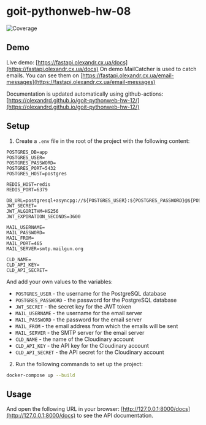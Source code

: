 # goit-pythonweb-hw-08

![Coverage](https://img.shields.io/badge/CodeCoverage-81%25-brightgreen)

## Demo

Live demo: [https://fastapi.olexandr.cx.ua/docs](https://fastapi.olexandr.cx.ua/docs)
On demo MailCatcher is used to catch emails.
You can see them on [https://fastapi.olexandr.cx.ua/email-messages](https://fastapi.olexandr.cx.ua/email-messages)

Documentation is updated automatically using github-actions: [https://olexandrd.github.io/goit-pythonweb-hw-12/](https://olexandrd.github.io/goit-pythonweb-hw-12/)

## Setup

1. Create a `.env` file in the root of the project with the following content:

```env
POSTGRES_DB=app
POSTGRES_USER=
POSTGRES_PASSWORD=
POSTGRES_PORT=5432
POSTGRES_HOST=postgres

REDIS_HOST=redis
REDIS_PORT=6379

DB_URL=postgresql+asyncpg://${POSTGRES_USER}:${POSTGRES_PASSWORD}@${POSTGRES_HOST}:${POSTGRES_PORT}/${POSTGRES_DB}
JWT_SECRET=
JWT_ALGORITHM=HS256
JWT_EXPIRATION_SECONDS=3600

MAIL_USERNAME=
MAIL_PASSWORD=
MAIL_FROM=
MAIL_PORT=465
MAIL_SERVER=smtp.mailgun.org

CLD_NAME=
CLD_API_KEY=
CLD_API_SECRET=

```

And add your own values to the variables:

* `POSTGRES_USER` - the username for the PostgreSQL database
* `POSTGRES_PASSWORD` - the password for the PostgreSQL database
* `JWT_SECRET` - the secret key for the JWT token
* `MAIL_USERNAME` - the username for the email server
* `MAIL_PASSWORD` - the password for the email server
* `MAIL_FROM` - the email address from which the emails will be sent
* `MAIL_SERVER` - the SMTP server for the email server
* `CLD_NAME` - the name of the Cloudinary account
* `CLD_API_KEY` - the API key for the Cloudinary account
* `CLD_API_SECRET` - the API secret for the Cloudinary account

2. Run the following commands to set up the project:

```bash
docker-compose up --build
```

## Usage

And open the following URL in your browser: [http://127.0.0.1:8000/docs](http://127.0.0.1:8000/docs) to see the API documentation.

